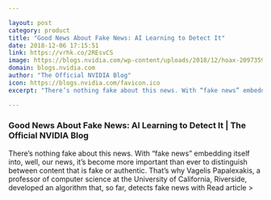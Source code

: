 ```yaml
---

layout: post
category: product
title: "Good News About Fake News: AI Learning to Detect It"
date: 2018-12-06 17:15:51
link: https://vrhk.co/2REsvCS
image: https://blogs.nvidia.com/wp-content/uploads/2018/12/hoax-2097359_1920.jpg
domain: blogs.nvidia.com
author: "The Official NVIDIA Blog"
icon: https://blogs.nvidia.com/favicon.ico
excerpt: "There’s nothing fake about this news. With “fake news” embedding itself into, well, our news, it’s become more important than ever to distinguish between content that is fake or authentic. That’s why Vagelis Papalexakis, a professor of computer science at the University of California, Riverside, developed an algorithm that, so far, detects fake news with Read article &gt;"

---
```


### Good News About Fake News: AI Learning to Detect It | The Official NVIDIA Blog

There’s nothing fake about this news. With “fake news” embedding itself into, well, our news, it’s become more important than ever to distinguish between content that is fake or authentic. That’s why Vagelis Papalexakis, a professor of computer science at the University of California, Riverside, developed an algorithm that, so far, detects fake news with Read article &gt;